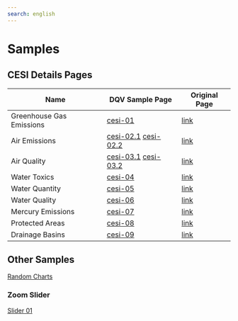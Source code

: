 ```yaml
---
search: english
---
```


# Samples

## CESI Details Pages

| Name                     | DQV Sample Page                                                             | Original Page                                                                                                                |
| ------------------------ | --------------------------------------------------------------------------- | ---------------------------------------------------------------------------------------------------------------------------- |
| Greenhouse Gas Emissions | [cesi-01](./samples/cesi-01.html)                                           | [link](http://maps-cartes.ec.gc.ca/indicators-indicateurs/detailPage.aspx?lang=en&type=ghg&objectid=196)                     |
| Air Emissions            | [cesi-02.1](./samples/cesi-02.1.html) [cesi-02.2](./samples/cesi-02.2.html) | [link](http://maps-cartes.ec.gc.ca/indicators-indicateurs/detailPage.aspx?lang=en&type=air_emissions_CO&objectid=0000004830) |
| Air Quality              | [cesi-03.1](./samples/cesi-03.1.html) [cesi-03.2](./samples/cesi-03.2.html) | [link](http://maps-cartes.ec.gc.ca/indicators-indicateurs/detailPage.aspx?lang=en&type=air_quality_SO2&objectid=103502)      |
| Water Toxics             | [cesi-04](./samples/cesi-04.html)                                           | [link](http://maps-cartes.ec.gc.ca/indicators-indicateurs/detailPage.aspx?lang=en&type=watertoxics_Cd&objectid=0000010153)   |
| Water Quantity           | [cesi-05](./samples/cesi-05.html)                                           | [link](http://maps-cartes.ec.gc.ca/indicators-indicateurs/detailPage.aspx?lang=en&type=water_levels&objectid=08LC040)        |
| Water Quality            | [cesi-06](./samples/cesi-06.html)                                           | [link](http://maps-cartes.ec.gc.ca/indicators-indicateurs/detailPage.aspx?lang=en&type=water_quality&objectid=MB05MJS053)    |
| Mercury Emissions        | [cesi-07](./samples/cesi-07.html)                                           | [link](http://maps-cartes.ec.gc.ca/indicators-indicateurs/detailPage.aspx?lang=en&type=air_toxics_hg&objectid=0000006674)    |
| Protected Areas          | [cesi-08](./samples/cesi-08.html)                                           | [link](http://maps-cartes.ec.gc.ca/indicators-indicateurs/detailPage.aspx?lang=en&type=pa&objectid=719700010)                |
| Drainage Basins          | [cesi-09](./samples/cesi-09.html)                                           | [link](http://maps-cartes.ec.gc.ca/indicators-indicateurs/detailPage.aspx?lang=en&type=water_basin&objectid=20)              |

## Other Samples

[Random Charts](./samples/index.html)

### Zoom Slider

[Slider 01](./samples/slider-01.html)
